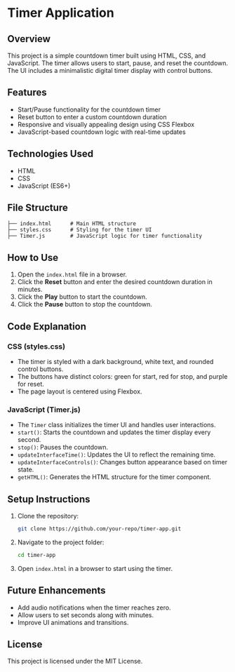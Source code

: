 # Timer Application

## Overview
This project is a simple countdown timer built using HTML, CSS, and JavaScript. The timer allows users to start, pause, and reset the countdown. The UI includes a minimalistic digital timer display with control buttons.

## Features
- Start/Pause functionality for the countdown timer
- Reset button to enter a custom countdown duration
- Responsive and visually appealing design using CSS Flexbox
- JavaScript-based countdown logic with real-time updates

## Technologies Used
- HTML
- CSS
- JavaScript (ES6+)

## File Structure
```
├── index.html      # Main HTML structure
├── styles.css      # Styling for the timer UI
├── Timer.js        # JavaScript logic for timer functionality
```

## How to Use
1. Open the `index.html` file in a browser.
2. Click the **Reset** button and enter the desired countdown duration in minutes.
3. Click the **Play** button to start the countdown.
4. Click the **Pause** button to stop the countdown.

## Code Explanation

### CSS (styles.css)
- The timer is styled with a dark background, white text, and rounded control buttons.
- The buttons have distinct colors: green for start, red for stop, and purple for reset.
- The page layout is centered using Flexbox.

### JavaScript (Timer.js)
- The `Timer` class initializes the timer UI and handles user interactions.
- `start()`: Starts the countdown and updates the timer display every second.
- `stop()`: Pauses the countdown.
- `updateInterfaceTime()`: Updates the UI to reflect the remaining time.
- `updateInterfaceControls()`: Changes button appearance based on timer state.
- `getHTML()`: Generates the HTML structure for the timer component.

## Setup Instructions
1. Clone the repository:
   ```sh
   git clone https://github.com/your-repo/timer-app.git
   ```
2. Navigate to the project folder:
   ```sh
   cd timer-app
   ```
3. Open `index.html` in a browser to start using the timer.

## Future Enhancements
- Add audio notifications when the timer reaches zero.
- Allow users to set seconds along with minutes.
- Improve UI animations and transitions.

## License
This project is licensed under the MIT License.


